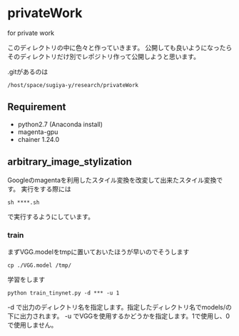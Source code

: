 # privateWork
for private work

このディレクトリの中に色々と作っていきます。
公開しても良いようになったらそのディレクトリだけ別でレポジトリ作って公開しようと思います。

.gitがあるのは

```
/host/space/sugiya-y/research/privateWork
```

## Requirement
- python2.7 (Anaconda install)
- magenta-gpu
- chainer 1.24.0

## arbitrary_image_stylization
Googleのmagentaを利用したスタイル変換を改変して出来たスタイル変換です。
実行をする際には
```
sh ****.sh
```
で実行するようにしています。

### train
まずVGG.modelをtmpに置いておいたほうが早いのでそうします
```
cp ./VGG.model /tmp/
```
学習をします
```
python train_tinynet.py -d *** -u 1
```
-d で出力のディレクトリ名を指定します。指定したディレクトリ名でmodels/の下に出力されます。
-u でVGGを使用するかどうかを指定します。1で使用し、0で使用しません。
